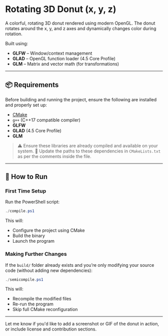 
# Rotating 3D Donut (x, y, z)

A colorful, rotating 3D donut rendered using modern OpenGL.
The donut rotates around the x, y, and z axes and dynamically changes color during rotation.

Built using:

* **GLFW** – Window/context management
* **GLAD** – OpenGL function loader (4.5 Core Profile)
* **GLM** – Matrix and vector math (for transformations)

---

## 📦 Requirements

Before building and running the project, ensure the following are installed and properly set up:

* [CMake](https://cmake.org/download/)
* `g++` (C++17 compatible compiler)
* **GLFW**
* **GLAD** (4.5 Core Profile)
* **GLM**

> ⚠️ Ensure these libraries are already compiled and available on your system.
> 📁 Update the paths to these dependencies in `CMakeLists.txt` as per the comments inside the file.

---

## 🚀 How to Run

### First Time Setup

Run the PowerShell script:

```powershell
./compile.ps1
```

This will:

* Configure the project using CMake
* Build the binary
* Launch the program

### Making Further Changes

If the `build/` folder already exists and you’re only modifying your source code (without adding new dependencies):

```powershell
./semicompile.ps1
```

This will:

* Recompile the modified files
* Re-run the program
* Skip full CMake reconfiguration

---

Let me know if you'd like to add a screenshot or GIF of the donut in action, or include license and contribution sections.
